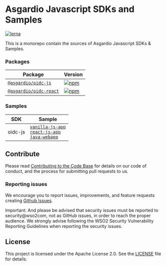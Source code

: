 # Asgardio Javascript SDKs and Samples

[![lerna](https://img.shields.io/badge/maintained%20with-lerna-cc00ff.svg)](https://lerna.js.org)

This is a monorepo contain the sources of Asgardio Javascript SDKs & Samples.

### Packages

| Package | Version |
|--------|-------|
| [`@asgardio/oidc-js`](/packages/oidc-js) | [![npm](https://img.shields.io/npm/v/@asgardio/oidc-js.svg?maxAge=3600)](https://www.npmjs.com/package/@asgardio/oidc-js) |
| [`@asgardio/oidc-react`](/packages/oidc-react) | [![npm](https://img.shields.io/npm/v/@asgardio/oidc-react.svg?maxAge=3600)](https://www.npmjs.com/package/@asgardio/oidc-react) |

### Samples

| SDK | Sample |
|--------|-------|
| oidc-js | [`vanilla-js-app`](/samples/using-oidc-js-sdk/vanilla-js-app) <br> [`react-js-app`](/samples/using-oidc-js-sdk/react-js-app) <br> [`java-webapp`](/samples/using-oidc-js-sdk/java-webapp) | 

## Contribute

Please read [Contributing to the Code Base](http://wso2.github.io/) for details on our code of conduct, and the process for submitting pull requests to us.

### Reporting issues

We encourage you to report issues, improvements, and feature requests creating [Github Issues](https://github.com/asgardio/asgardio-js-oidc-sdk/issues).

Important: And please be advised that security issues must be reported to security@wso2com, not as GitHub issues, in order to reach the proper audience. We strongly advise following the WSO2 Security Vulnerability Reporting Guidelines when reporting the security issues.

## License

This project is licensed under the Apache License 2.0. See the [LICENSE](LICENSE) file for details.
